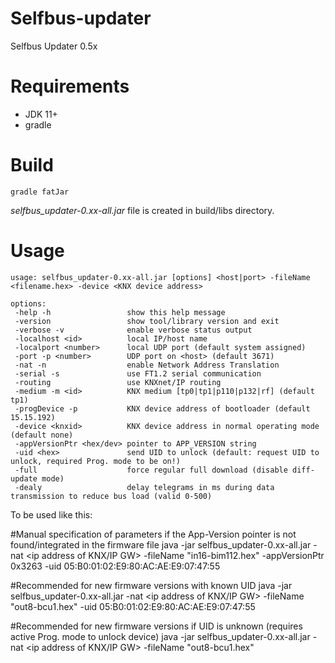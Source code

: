 # Selfbus-updater

Selfbus Updater 0.5x

# Requirements

* JDK 11+
* gradle

# Build

    gradle fatJar
    
*selfbus_updater-0.xx-all.jar* file is created in build/libs directory. 

# Usage

	usage: selfbus_updater-0.xx-all.jar [options] <host|port> -fileName <filename.hex> -device <KNX device address>

	options:
	 -help -h                 show this help message
	 -version                 show tool/library version and exit
	 -verbose -v              enable verbose status output
	 -localhost <id>          local IP/host name
	 -localport <number>      local UDP port (default system assigned)
	 -port -p <number>        UDP port on <host> (default 3671)
	 -nat -n                  enable Network Address Translation
	 -serial -s               use FT1.2 serial communication
	 -routing                 use KNXnet/IP routing
	 -medium -m <id>          KNX medium [tp0|tp1|p110|p132|rf] (default tp1)
	 -progDevice -p           KNX device address of bootloader (default 15.15.192)
	 -device <knxid>          KNX device address in normal operating mode (default none)
	 -appVersionPtr <hex/dev> pointer to APP_VERSION string
	 -uid <hex>               send UID to unlock (default: request UID to unlock, required Prog. mode to be on!)
	 -full                    force regular full download (disable diff-update mode)
	 -dealy                   delay telegrams in ms during data transmission to reduce bus load (valid 0-500)


To be used like this:

#Manual specification of parameters if the App-Version pointer is not found/integrated in the firmware file
	java -jar selfbus_updater-0.xx-all.jar -nat <ip address of KNX/IP GW> -fileName "in16-bim112.hex" -appVersionPtr 0x3263 -uid 05:B0:01:02:E9:80:AC:AE:E9:07:47:55
	
#Recommended for new firmware versions with known UID
	java -jar selfbus_updater-0.xx-all.jar -nat <ip address of KNX/IP GW> -fileName "out8-bcu1.hex" -uid 05:B0:01:02:E9:80:AC:AE:E9:07:47:55
	
#Recommended for new firmware versions if UID is unknown (requires active Prog. mode to unlock device)
	java -jar selfbus_updater-0.xx-all.jar -nat <ip address of KNX/IP GW> -fileName "out8-bcu1.hex"
	

